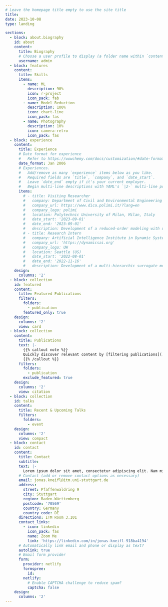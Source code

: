 ```yaml
---
# Leave the homepage title empty to use the site title
title:
date: 2023-10-08
type: landing

sections:
  - block: about.biography
    id: about
    content:
      title: Biography
      # Choose a user profile to display (a folder name within `content/authors/`)
      username: admin
  - block: features
    content:
      title: Skills
      items:
        - name: ML 
          description: 90%
          icon: r-project
          icon_pack: fab
        - name: Model Reduction
          description: 100%
          icon: chart-line
          icon_pack: fas
        - name: Photography
          description: 10%
          icon: camera-retro
          icon_pack: fas
  - block: experience
    content:
      title: Experience
      # Date format for experience
      #   Refer to https://wowchemy.com/docs/customization/#date-format
      date_format: Jan 2006
      # Experiences.
      #   Add/remove as many `experience` items below as you like.
      #   Required fields are `title`, `company`, and `date_start`.
      #   Leave `date_end` empty if it's your current employer.
      #   Begin multi-line descriptions with YAML's `|2-` multi-line prefix.
      items:
        # - title: Visiting Researcher
        #   company: Department of Civil and Environmental Engineering
        #   company_url: https://www.dica.polimi.it/?lang=en
        #   company_logo: polimi
        #   location: Polytechnic University of Milan, Milan, Italy
        #   date_start: '2023-09-01'
        #   date_end: '2023-09-01'
        #   description: Development of a reduced-order modeling with uncertainty quantification framework using generative AI algorithms.
        # - title: Research Intern
        #   company: Artificial Intelligence Institute in Dynamic Systems 
        #   company_url: 'https://dynamicsai.org'
        #   company_logo: UW
        #   location: Seattle (US)
        #   date_start: '2022-08-01'
        #   date_end: '2022-11-16'
        #   description: Development of a multi-hierarchic surrogate modeling approach using graph convolutional neural networks and mesh simplification.
    design:
      columns: '2'
  - block: collection
    id: featured
    content:
      title: Featured Publications
      filters:
        folders:
          - publication
        featured_only: true
    design:
      columns: '2'
      view: card
  - block: collection
    content:
      title: Publications
      text: |-
        {{% callout note %}}
        Quickly discover relevant content by [filtering publications](./publication/).
        {{% /callout %}}
      filters:
        folders:
          - publication
        exclude_featured: true
    design:
      columns: '2'
      view: citation
  - block: collection
    id: talks
    content:
      title: Recent & Upcoming Talks
      filters:
        folders:
          - event
    design:
      columns: '2'
      view: compact
  - block: contact
    id: contact
    content:
      title: Contact
      subtitle:
      text: |-
        Lorem ipsum dolor sit amet, consectetur adipiscing elit. Nam mi diam, venenatis ut magna et, vehicula efficitur enim.
      # Contact (add or remove contact options as necessary)
      email: jonas.kneifl@itm.uni-stuttgart.de
      address:
        street: Pfaffenwaldring 9
        city: Stuttgart
        region: Baden-Württemberg
        postcode: '70569'
        country: Germany
        country_code: DE
      directions: ITM Room 3.101
      contact_links:
        - icon: linkedin
          icon_pack: fas
          name: Zoom Me
          link: 'https://linkedin.com/in/jonas-kneifl-918ba4194'
      # Automatically link email and phone or display as text?
      autolink: true
      # Email form provider
      form:
        provider: netlify
        formspree:
          id:
        netlify:
          # Enable CAPTCHA challenge to reduce spam?
          captcha: false
    design:
      columns: '2'
---
```

